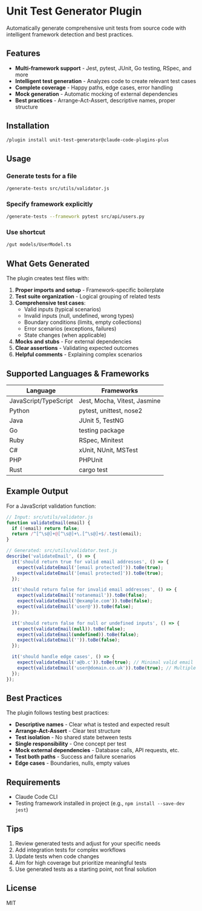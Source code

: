 # Unit Test Generator Plugin

Automatically generate comprehensive unit tests from source code with intelligent framework detection and best practices.

## Features

- **Multi-framework support** - Jest, pytest, JUnit, Go testing, RSpec, and more
- **Intelligent test generation** - Analyzes code to create relevant test cases
- **Complete coverage** - Happy paths, edge cases, error handling
- **Mock generation** - Automatic mocking of external dependencies
- **Best practices** - Arrange-Act-Assert, descriptive names, proper structure

## Installation

```bash
/plugin install unit-test-generator@claude-code-plugins-plus
```

## Usage

### Generate tests for a file

```bash
/generate-tests src/utils/validator.js
```

### Specify framework explicitly

```bash
/generate-tests --framework pytest src/api/users.py
```

### Use shortcut

```bash
/gut models/UserModel.ts
```

## What Gets Generated

The plugin creates test files with:

1. **Proper imports and setup** - Framework-specific boilerplate
2. **Test suite organization** - Logical grouping of related tests
3. **Comprehensive test cases**:
   - Valid inputs (typical scenarios)
   - Invalid inputs (null, undefined, wrong types)
   - Boundary conditions (limits, empty collections)
   - Error scenarios (exceptions, failures)
   - State changes (when applicable)
4. **Mocks and stubs** - For external dependencies
5. **Clear assertions** - Validating expected outcomes
6. **Helpful comments** - Explaining complex scenarios

## Supported Languages & Frameworks

| Language | Frameworks |
|----------|------------|
| JavaScript/TypeScript | Jest, Mocha, Vitest, Jasmine |
| Python | pytest, unittest, nose2 |
| Java | JUnit 5, TestNG |
| Go | testing package |
| Ruby | RSpec, Minitest |
| C# | xUnit, NUnit, MSTest |
| PHP | PHPUnit |
| Rust | cargo test |

## Example Output

For a JavaScript validation function:

```javascript
// Input: src/utils/validator.js
function validateEmail(email) {
  if (!email) return false;
  return /^[^\s@]+@[^\s@]+\.[^\s@]+$/.test(email);
}

// Generated: src/utils/validator.test.js
describe('validateEmail', () => {
  it('should return true for valid email addresses', () => {
    expect(validateEmail('[email protected]')).toBe(true);
    expect(validateEmail('[email protected]')).toBe(true);
  });

  it('should return false for invalid email addresses', () => {
    expect(validateEmail('notanemail')).toBe(false);
    expect(validateEmail('@example.com')).toBe(false);
    expect(validateEmail('user@')).toBe(false);
  });

  it('should return false for null or undefined inputs', () => {
    expect(validateEmail(null)).toBe(false);
    expect(validateEmail(undefined)).toBe(false);
    expect(validateEmail('')).toBe(false);
  });

  it('should handle edge cases', () => {
    expect(validateEmail('a@b.c')).toBe(true); // Minimal valid email
    expect(validateEmail('user@domain.co.uk')).toBe(true); // Multiple dots
  });
});
```

## Best Practices

The plugin follows testing best practices:

- **Descriptive names** - Clear what is tested and expected result
- **Arrange-Act-Assert** - Clear test structure
- **Test isolation** - No shared state between tests
- **Single responsibility** - One concept per test
- **Mock external dependencies** - Database calls, API requests, etc.
- **Test both paths** - Success and failure scenarios
- **Edge cases** - Boundaries, nulls, empty values

## Requirements

- Claude Code CLI
- Testing framework installed in project (e.g., `npm install --save-dev jest`)

## Tips

1. Review generated tests and adjust for your specific needs
2. Add integration tests for complex workflows
3. Update tests when code changes
4. Aim for high coverage but prioritize meaningful tests
5. Use generated tests as a starting point, not final solution

## License

MIT
